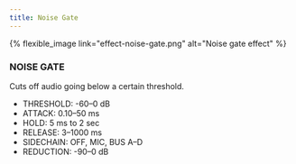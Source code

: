 ```yaml
---
title: Noise Gate
---
```


{% flexible_image link="effect-noise-gate.png" alt="Noise gate effect" %}

### NOISE GATE
Cuts off audio going below a certain threshold.

* THRESHOLD: -60–0 dB
* ATTACK: 0.10–50 ms
* HOLD: 5 ms to 2 sec
* RELEASE: 3–1000 ms
* SIDECHAIN: OFF, MIC, BUS A–D
* REDUCTION: -90–0 dB
